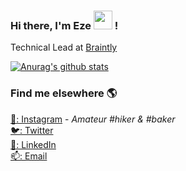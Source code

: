 ### Hi there, I'm Eze <img src="https://media.giphy.com/media/hvRJCLFzcasrR4ia7z/giphy.gif" width="30px"> !

Technical Lead at [Braintly](https://github.com/Braintly)

[![Anurag's github stats](https://github-readme-stats.vercel.app/api?username=ezeoleaf&count_private=true&show_icons=true&theme=react)](https://github.com/ezeoleaf)

### Find me elsewhere 🌎

[📸: Instagram](https://instagram.com/ezeoleaf) - _Amateur #hiker & #baker_ <br>
[🐦: Twitter](https://twitter.com/ezeoleaf) <br>
[💼: LinkedIn](https://www.linkedin.com/in/ezeoleaf) <br>
[📫: Email](mailto:ezeoleaf@gmail.com)

